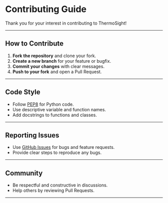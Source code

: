 # Contributing Guide

Thank you for your interest in contributing to ThermoSight!

---

## How to Contribute

1. **Fork the repository** and clone your fork.
2. **Create a new branch** for your feature or bugfix.
3. **Commit your changes** with clear messages.
4. **Push to your fork** and open a Pull Request.

---

## Code Style

- Follow [PEP8](https://pep8.org/) for Python code.
- Use descriptive variable and function names.
- Add docstrings to functions and classes.

---

## Reporting Issues

- Use [GitHub Issues](https://github.com/yourusername/thermosight/issues) for bugs and feature requests.
- Provide clear steps to reproduce any bugs.

---

## Community

- Be respectful and constructive in discussions.
- Help others by reviewing Pull Requests.

---

